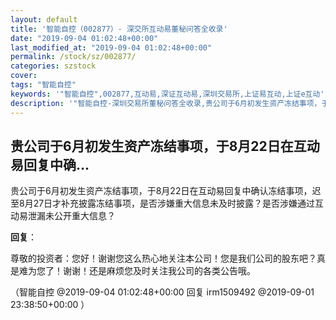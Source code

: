 ```yaml
---
layout: default
title: '智能自控（002877）- 深交所互动易董秘问答全收录'
date: "2019-09-04 01:02:48+00:00"
last_modified_at: "2019-09-04 01:02:48+00:00"
permalink: /stock/sz/002877/
categories: szstock
cover: 
tags: "智能自控"
keywords: '"智能自控",002877,互动易,深证互动易,深圳交易所,上证易互动,上证e互动'
description: '"智能自控-深圳交易所董秘问答全收录,贵公司于6月初发生资产冻结事项，于8月22日在互动易回复中确认冻结事项，迟至8月27日才补充披露冻结事项，是否涉嫌重大信息未及时披露？是否涉嫌通过互动易泄漏未公开重大信息？"'
---
```


## 贵公司于6月初发生资产冻结事项，于8月22日在互动易回复中确...

贵公司于6月初发生资产冻结事项，于8月22日在互动易回复中确认冻结事项，迟至8月27日才补充披露冻结事项，是否涉嫌重大信息未及时披露？是否涉嫌通过互动易泄漏未公开重大信息？

**回复**：

尊敬的投资者：您好！谢谢您这么热心地关注本公司！您是我们公司的股东吧？真是难为您了！谢谢！还是麻烦您及时关注我公司的各类公告哦。 

（智能自控  @2019-09-04 01:02:48+00:00 回复 irm1509492  @2019-09-01 23:38:50+00:00 ）

